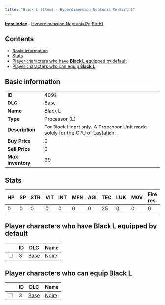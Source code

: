 ```yaml
---
title: "Black L (Item) - Hyperdimension Neptunia Re;Birth1"
---
```


[**Item Index**](/neptunia/rb1/item/index.html) - [Hyperdimension Neptunia Re;Birth1](/neptunia/rb1)

## Contents

- [Basic information](#basic-information)
- [Stats](#stats)
- [Player characters who have **Black L** equipped by default](#player-characters-who-have-black-l-equipped-by-default)
- [Player characters who can equip **Black L**](#player-characters-who-can-equip-black-l)

## Basic information

|   |   |
| -- | -- |
| **ID** | 4092 |
| **DLC** | [Base](/neptunia/rb1/dlc/1-base.html) |
| **Name** | Black L |
| **Type** | Processor (L) |
| **Description** | For Black Heart only. A Processor Unit made solely for the CPU of Lastation. |
| **Buy Price** | 0 |
| **Sell Price** | 0 |
| **Max inventory** | 99 |

## Stats

| HP | SP | STR | VIT | INT | MEN | AGI | TEC | LUK | MOV | Fire res. | Ice res. | Wind res. | Lightning res. |
| -- | -- | --- | --- | --- | --- | --- | --- | --- | --- | --------- | -------- | --------- | -------------- |
| 0 | 0 | 0 | 0 | 0 | 0 | 0 | 25 | 0 | 0 | 0 | 0 | 0 | 0 |

## Player characters who have **Black L** equipped by default

|    | ID | DLC | Name |
| -- | -- | --- | ---- |
| <input type="checkbox" id="rb1-player-1-3" class="trackbox" /> | 3 | [Base](/neptunia/rb1/dlc/1-base.html) | [Noire](/neptunia/rb1/player/1-3-noire.html) |

## Player characters who can equip **Black L**

|    | ID | DLC | Name |
| -- | -- | --- | ---- |
| <input type="checkbox" id="rb1-player-1-3" class="trackbox" /> | 3 | [Base](/neptunia/rb1/dlc/1-base.html) | [Noire](/neptunia/rb1/player/1-3-noire.html) |
